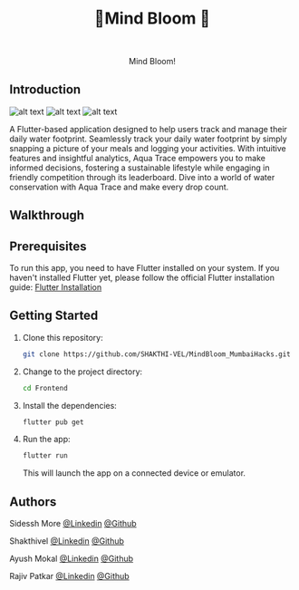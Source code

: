 <h1 align="center">  📲Mind Bloom  🧠 </h1> <br>
<p align="center">
</p>

<p align="center">
 <!-- <a href="https://pbs.twimg.com/media/GLwgHwIXMAAUBrS?format=jpg&name=small">
    <img src="https://pbs.twimg.com/media/GLwgHwIXMAAUBrS?format=jpg&name=medium" alt="HiewAF9.md.png" border="0">
  </a> -->
<p align="center">
  Mind Bloom!
</p>

## Introduction

![alt text](https://img.shields.io/badge/Flutter-white?style=for-the-badge&logo=flutter&logoColor=02569B)
![alt text](https://img.shields.io/badge/Firebase-FFFFFF?style=for-the-badge&logo=Firebase)
![alt text](https://img.shields.io/badge/Flask-000000?style=for-the-badge&logo=flask&logoColor=white)

A Flutter-based application designed to help users track and manage their daily water footprint. Seamlessly track your daily water footprint by simply snapping a picture of your meals and logging your activities. With intuitive features and insightful analytics, Aqua Trace empowers you to make informed decisions, fostering a sustainable lifestyle while engaging in friendly competition through its leaderboard. Dive into a world of water conservation with Aqua Trace and make every drop count.

## Walkthrough

<!-- https://github.com/sidesshmore/AquaTrace/assets/109675078/18a56fa4-2821-439d-ac75-f6eb2c3c0e03

![2](https://res.cloudinary.com/dgyvdwda7/image/upload/v1714320966/nvdepq8f8wcl39nzjdtt.jpg)

![3](https://res.cloudinary.com/dgyvdwda7/image/upload/v1714321013/engmio20x7ptblykd9ux.jpg)

![4](https://res.cloudinary.com/dgyvdwda7/image/upload/v1714321043/zhq3z3gpxos1s9pniy0s.jpg) -->

<!-- ## 💬💡 Features

- Food Item Tracking: Upload pictures of food items to track their water footprint.
- Activity Tracking: Log various activities such as watering plants or washing hands to monitor water usage.
- Leaderboard: Engage in friendly competition with other users and earn XP points.
- Informative Blog: Access informative articles to learn about water conservation practices. -->

## Prerequisites

To run this app, you need to have Flutter installed on your system. If you haven't installed Flutter yet, please follow the official Flutter installation guide: [Flutter Installation](https://flutter.dev/docs/get-started/install)

## Getting Started

1. Clone this repository:

   ```bash
   git clone https://github.com/SHAKTHI-VEL/MindBloom_MumbaiHacks.git
   ```

2. Change to the project directory:

   ```bash
   cd Frontend
   ```

3. Install the dependencies:

   ```bash
   flutter pub get
   ```

4. Run the app:

   ```bash
   flutter run
   ```

   This will launch the app on a connected device or emulator.

## Authors

Sidessh More [@Linkedin](https://www.linkedin.com/in/sidessh/) [@Github](https://github.com/sidesshmore)

Shakthivel [@Linkedin](https://www.linkedin.com/in/shakthivel2802/) [@Github](https://github.com/SHAKTHI-VEL)

Ayush Mokal [@Linkedin](https://www.linkedin.com/in/ayushmokal/) [@Github](https://github.com/ayushmokal)

Rajiv Patkar [@Linkedin](https://www.linkedin.com/in/rajivpatkar/) [@Github](https://github.com/raajivp)
